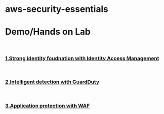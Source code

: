 # aws-security-essentials 

<h1>Demo/Hands on Lab</h1>
<br>
<h3><a href="https://github.com/yunitasalim/aws-security-essentials/blob/main/docs/Lab%201.%20Strong%20identity%20foundation%20with%20IAM.md">1.Strong identity foudnation with Identity Access Management </a></h2>
<br>
<h3><a href="https://github.com/yunitasalim/aws-security-essentials/blob/main/docs/Lab%202.%20Intelligent%20Detection%20with%20GuardDuty.md">2.Intelligent detection with GuardDuty</a> </h2>
<br>
<h3><a href="https://github.com/yunitasalim/aws-security-essentials/blob/main/docs/Lab%203.%20Application%20Protection%20with%20WAF.md">3.Application protection with WAF</a></h2>


